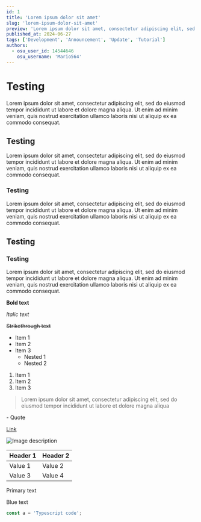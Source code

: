 ```yaml
---
id: 1
title: 'Lorem ipsum dolor sit amet'
slug: 'lorem-ipsum-dolor-sit-amet'
preview: 'Lorem ipsum dolor sit amet, consectetur adipiscing elit, sed do eiusmod tempor incididunt ut labore et dolore magna aliqua.'
published_at: 2024-06-27
tags: ['Development', 'Announcement', 'Update', 'Tutorial']
authors:
  - osu_user_id: 14544646
    osu_username: 'Mario564'
---
```


# Testing

Lorem ipsum dolor sit amet, consectetur adipiscing elit, sed do eiusmod tempor incididunt ut labore et dolore magna aliqua. Ut enim ad minim veniam, quis nostrud exercitation ullamco laboris nisi ut aliquip ex ea commodo consequat.

## Testing

Lorem ipsum dolor sit amet, consectetur adipiscing elit, sed do eiusmod tempor incididunt ut labore et dolore magna aliqua. Ut enim ad minim veniam, quis nostrud exercitation ullamco laboris nisi ut aliquip ex ea commodo consequat.

### Testing

Lorem ipsum dolor sit amet, consectetur adipiscing elit, sed do eiusmod tempor incididunt ut labore et dolore magna aliqua. Ut enim ad minim veniam, quis nostrud exercitation ullamco laboris nisi ut aliquip ex ea commodo consequat.

## Testing

### Testing

Lorem ipsum dolor sit amet, consectetur adipiscing elit, sed do eiusmod tempor incididunt ut labore et dolore magna aliqua. Ut enim ad minim veniam, quis nostrud exercitation ullamco laboris nisi ut aliquip ex ea commodo consequat.

**Bold text**

_Italic text_

~~Strikethrough text~~

- Item 1
- Item 2
- Item 3
  - Nested 1
  - Nested 2

1. Item 1
2. Item 2
3. Item 3

> Lorem ipsum dolor sit amet, consectetur adipiscing elit, sed do eiusmod tempor incididunt ut labore et dolore magna aliqua

\- Quote

[Link](http://kyoso.sh)

![Image description](https://m.media-amazon.com/images/I/51fZci6VoUL._AC_UF894,1000_QL80_.jpg)

| Header 1 | Header 2 |
| -------- | -------- |
| Value 1  | Value 2  |
| Value 3  | Value 4  |

<span styles="color: var(--primary);">Primary text</span>

<span styles="color: var(--blue);">Blue text</span>

```ts
const a = 'Typescript code';
```
